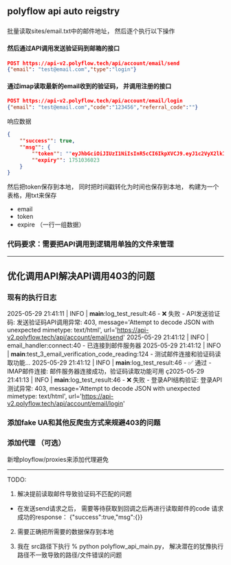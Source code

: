 ## polyflow api auto reigstry

### 
批量读取sites/email.txt中的邮件地址， 然后逐个执行以下操作

#### 然后通过API调用发送验证码到邮箱的接口
```json
POST https://api-v2.polyflow.tech/api/account/email/send
{"email": "test@email.com","type":"login"}
```

#### 通过imap读取最新的email收到的验证码， 并调用注册的接口
```json
POST https://api-v2.polyflow.tech/api/account/email/login
{"email": "test@email.com","code":"123456","referral_code":""}
```

响应数据
```json
{
    ""success"": true,
    ""msg"": {
        ""token"": ""eyJhbGciOiJIUzI1NiIsInR5cCI6IkpXVCJ9.eyJ1c2VyX2lkIjowLCJhZGRyZXNzIjoiIiwiY2hhaW5faWQiOjAsInZvdWNoZXJzIjowLCJhY2NvdW50X2lkIjoiMjFkNTJmMmYyNjZkNDUzODg2MTA2OGJiMjRiYjZlZjMiLCJ1c2VyX25hbWUiOiIiLCJuaWNrX25hbWUiOiJQRjIxZDUyZjJmMjY2ZDQ1Mzg4NjEwNjhiYjI0YmI2ZWYzIiwiZmlyc3RfbmFtZSI6IiIsImxhc3RfbmFtZSI6IiIsImVtYWlsIjoiIiwicGhvbmUiOiIiLCJhdmF0YXIiOiIiLCJpc19zb2NpYWxfbG9naW4iOnRydWUsImlzX3dhbGxldF9sb2dpbiI6ZmFsc2UsImV4cCI6MTc1MTAzNjAyM30.COf1NFlcIxTo6L0nK90ih5VuU5Xhur9GoZ1WsnQ2Lxs"",
        ""expiry"": 1751036023
    }
}
```
然后把token保存到本地， 同时把时间戳转化为时间也保存到本地， 构建为一个表格，用txt来保存
- email
- token
- expire
（一行一组数据）

### 代码要求：需要把API调用到逻辑用单独的文件来管理

------
## 优化调用API解决API调用403的问题

### 现有的执行日志
2025-05-29 21:41:11 | INFO     | __main__:log_test_result:46 - ❌ 失败 - API发送验证码: 发送验证码API调用异常: 403, message='Attempt to decode JSON with unexpected mimetype: text/html', url='https://api-v2.polyflow.tech/api/account/email/send'
2025-05-29 21:41:12 | INFO     | email_handler:connect:40 - 已连接到邮件服务器
2025-05-29 21:41:12 | INFO     | __main__:test_3_email_verification_code_reading:124 - 测试邮件连接和验证码读取功能...
2025-05-29 21:41:12 | INFO     | __main__:log_test_result:46 - ✅ 通过 - IMAP邮件连接: 邮件服务器连接成功，验证码读取功能可用
ç2025-05-29 21:41:13 | INFO     | __main__:log_test_result:46 - ❌ 失败 - 登录API结构验证: 登录API测试异常: 403, message='Attempt to decode JSON with unexpected mimetype: text/html', url='https://api-v2.polyflow.tech/api/account/email/login'

### 添加fake UA和其他反爬虫方式来规避403的问题

### 添加代理 （可选）
新增ployflow/proxies来添加代理避免

--------

TODO: 
1. 解决提前读取邮件导致验证码不匹配的问题
- 在发送send请求之后， 需要等待获取到回调之后再进行读取邮件的code
请求成功的response： {"success":true,"msg":{}}

2. 需要正确把所需要的数据保存到本地

3. 我在 src路径下执行 % python polyflow_api_main.py， 解决潜在的犹豫执行路径不一致导致的路径/文件错误的问题